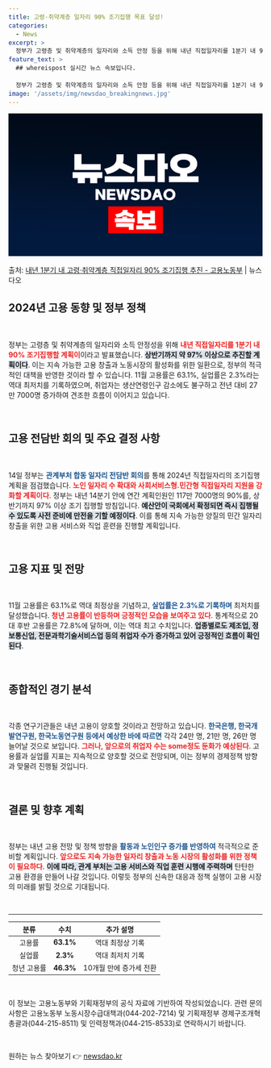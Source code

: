 ```yaml
---
title: 고령·취약계층 일자리 90% 조기집행 목표 달성!
categories:
  - News
excerpt: >
  정부가 고령층 및 취약계층의 일자리와 소득 안정 등을 위해 내년 직접일자리를 1분기 내 90% 조기집행하고,…
feature_text: >
  ## whereispost 실시간 뉴스 속보입니다.

  정부가 고령층 및 취약계층의 일자리와 소득 안정 등을 위해 내년 직접일자리를 1분기 내 90% 조기집행하고,…
image: '/assets/img/newsdao_breakingnews.jpg'
---
```


![뉴스다오 속보](/assets/img/newsdao_breakingnews.jpg)

<p>출처: <a href="https://newsdao.kr/2794" rel="dofollow">내년 1분기 내 고령·취약계층 직접일자리 90% 조기집행 추진 - 고용노동부</a> | 뉴스다오</p>

<h2 data-ke-size="size26">2024년 고용 동향 및 정부 정책</h2>

<p data-ke-size="size16">&nbsp;</p>

정부는 고령층 및 취약계층의 일자리와 소득 안정성을 위해 <b><span style="color: #ee2323;">내년 직접일자리를 1분기 내 90% 조기집행할 계획이</span></b>이라고 발표했습니다. <b><span style="background-color: #21538527;">상반기까지 약 97% 이상으로 추진할 계획이다</span></b>. 이는 지속 가능한 고용 창출과 노동시장의 활성화를 위한 일환으로, 정부의 적극적인 대책을 반영한 것이라 할 수 있습니다. 11월 고용률은 63.1%, 실업률은 2.3%라는 역대 최저치를 기록하였으며, 취업자는 생산연령인구 감소에도 불구하고 전년 대비 27만 7000명 증가하여 견조한 흐름이 이어지고 있습니다.   

<p data-ke-size="size16">&nbsp;</p>

<h2 data-ke-size="size26">고용 전담반 회의 및 주요 결정 사항</h2>

<p data-ke-size="size16">&nbsp;</p>

14일 정부는 <b><span style="color: #1a5490;">관계부처 합동 일자리 전담반 회의</span></b>를 통해 2024년 직접일자리의 조기집행 계획을 점검했습니다. <b><span style="color: #ee2323;">노인 일자리 수 확대와 사회서비스형․민간형 직접일자리 지원을 강화할 계획이다</span></b>. 정부는 내년 14분기 안에 연간 계획인원인 117만 7000명의 90%를, 상반기까지 97% 이상 조기 집행할 방침입니다. <b><span style="background-color: #21538527;">예산안이 국회에서 확정되면 즉시 집행될 수 있도록 사전 준비에 만전을 기할 예정이다</span></b>. 이를 통해 지속 가능한 양질의 민간 일자리 창출을 위한 고용 서비스와 직업 훈련을 진행할 계획입니다.

<p data-ke-size="size16">&nbsp;</p>

<h2 data-ke-size="size26">고용 지표 및 전망</h2>

<p data-ke-size="size16">&nbsp;</p>

11월 고용률은 63.1%로 역대 최정상을 기념하고, <b><span style="color: #1a5490;">실업률은 2.3%로 기록하며</span></b> 최저치를 달성했습니다. <b><span style="color: #ee2323;">청년 고용률이 반등하며 긍정적인 모습을 보여주고 있다</span></b>. 통계적으로 20대 후반 고용률은 72.8%에 달하며, 이는 역대 최고 수치입니다. <b><span style="background-color: #21538527;">업종별로도 제조업, 정보통신업, 전문과학기술서비스업 등의 취업자 수가 증가하고 있어 긍정적인 흐름이 확인된다</span></b>.  

<p data-ke-size="size16">&nbsp;</p>

<h2 data-ke-size="size26">종합적인 경기 분석</h2>

<p data-ke-size="size16">&nbsp;</p>

각종 연구기관들은 내년 고용이 양호할 것이라고 전망하고 있습니다. <b><span style="color: #1a5490;">한국은행, 한국개발연구원, 한국노동연구원 등에서 예상한 바에 따르면</span></b> 각각 24만 명, 21만 명, 26만 명 늘어날 것으로 보입니다. <b><span style="color: #ee2323;">그러나, 앞으로의 취업자 수는 some정도 둔화가 예상된다</span></b>. 고용률과 실업률 지표는 지속적으로 양호할 것으로 전망되며, 이는 정부의 경제정책 방향과 맞물려 진행될 것입니다. 

<p data-ke-size="size16">&nbsp;</p>

<h2 data-ke-size="size26">결론 및 향후 계획</h2>

<p data-ke-size="size16">&nbsp;</p>

정부는 내년 고용 전망 및 정책 방향을 <b><span style="color: #1a5490;">활동과 노인인구 증가를 반영하여</span></b> 적극적으로 준비할 계획입니다. <b><span style="color: #ee2323;">앞으로도 지속 가능한 일자리 창출과 노동 시장의 활성화를 위한 정책이 필요하다</span></b>. <b><span style="background-color: #21538527;">이에 따라, 관계 부처는 고용 서비스와 직업 훈련 시행에 주력하며</span></b> 탄탄한 고용 환경을 만들어 나갈 것입니다. 이렇듯 정부의 신속한 대응과 정책 실행이 고용 시장의 미래를 밝힐 것으로 기대됩니다.

<p data-ke-size="size16">&nbsp;</p>

<hr>

<table style="width: 100%; border-collapse: collapse;">
  <thead>
    <tr>
      <th style="text-align: center;">분류</th>
      <th style="text-align: center;">수치</th>
      <th style="text-align: center;">추가 설명</th>
    </tr>
  </thead>
  <tbody>
    <tr>
      <td style="text-align: center;">고용률</td>
      <td style="text-align: center; height: 17px;"><b>63.1%</b></td>
      <td style="text-align: center;">역대 최정상 기록</td>
    </tr>
    <tr>
      <td style="text-align: center;">실업률</td>
      <td style="text-align: center; height: 17px;"><b>2.3%</b></td>
      <td style="text-align: center;">역대 최저치 기록</td>
    </tr>
    <tr>
      <td style="text-align: center;">청년 고용률</td>
      <td style="text-align: center; height: 17px;"><b>46.3%</b></td>
      <td style="text-align: center;">10개월 만에 증가세 전환</td>
    </tr>
  </tbody>
</table>

<p data-ke-size="size16">&nbsp;</p>

이 정보는 고용노동부와 기획재정부의 공식 자료에 기반하여 작성되었습니다. 관련 문의사항은 고용노동부 노동시장수급대책과(044-202-7214) 및 기획재정부 경제구조개혁총괄과(044-215-8511) 및 인력정책과(044-215-8533)로 연락하시기 바랍니다.

<p data-ke-size="size16">&nbsp;</p> 

원하는 뉴스 찾아보기 👉 <a href="https://newsdao.kr" rel="dofollow">newsdao.kr</a>


